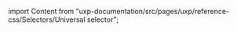
import Content from "uxp-documentation/src/pages/uxp/reference-css/Selectors/Universal selector";

<Content query="product=photoshop"/>
